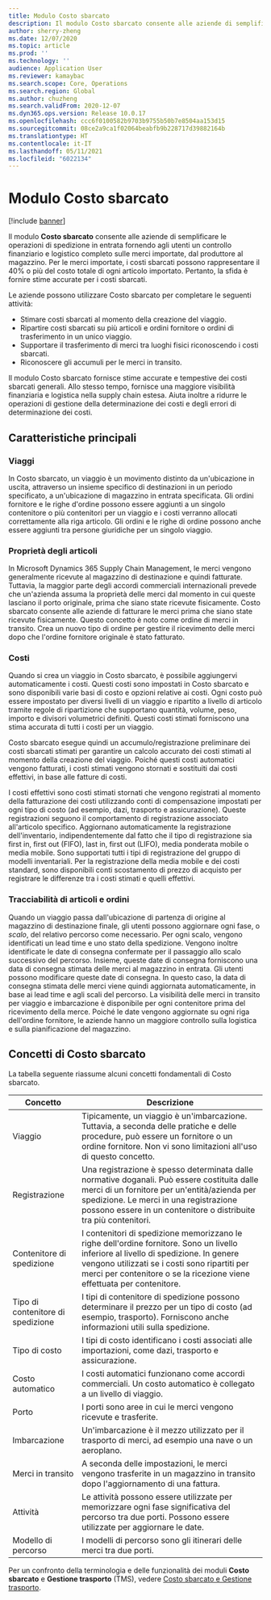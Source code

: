 ```yaml
---
title: Modulo Costo sbarcato
description: Il modulo Costo sbarcato consente alle aziende di semplificare le operazioni di spedizione in entrata fornendo agli utenti un controllo finanziario e logistico completo sulle merci importate, dal produttore al magazzino.
author: sherry-zheng
ms.date: 12/07/2020
ms.topic: article
ms.prod: ''
ms.technology: ''
audience: Application User
ms.reviewer: kamaybac
ms.search.scope: Core, Operations
ms.search.region: Global
ms.author: chuzheng
ms.search.validFrom: 2020-12-07
ms.dyn365.ops.version: Release 10.0.17
ms.openlocfilehash: ccc6f0100582b9703b9755b50b7e8504aa153d15
ms.sourcegitcommit: 08ce2a9ca1f02064beabfb9b228717d39882164b
ms.translationtype: HT
ms.contentlocale: it-IT
ms.lasthandoff: 05/11/2021
ms.locfileid: "6022134"
---
```

# <a name="landed-cost-module"></a>Modulo Costo sbarcato

[!include [banner](../../includes/banner.md)]

Il modulo **Costo sbarcato** consente alle aziende di semplificare le operazioni di spedizione in entrata fornendo agli utenti un controllo finanziario e logistico completo sulle merci importate, dal produttore al magazzino. Per le merci importate, i costi sbarcati possono rappresentare il 40% o più del costo totale di ogni articolo importato. Pertanto, la sfida è fornire stime accurate per i costi sbarcati.

Le aziende possono utilizzare Costo sbarcato per completare le seguenti attività:

- Stimare costi sbarcati al momento della creazione del viaggio.
- Ripartire costi sbarcati su più articoli e ordini fornitore o ordini di trasferimento in un unico viaggio.
- Supportare il trasferimento di merci tra luoghi fisici riconoscendo i costi sbarcati.
- Riconoscere gli accumuli per le merci in transito.

Il modulo Costo sbarcato fornisce stime accurate e tempestive dei costi sbarcati generali. Allo stesso tempo, fornisce una maggiore visibilità finanziaria e logistica nella supply chain estesa. Aiuta inoltre a ridurre le operazioni di gestione della determinazione dei costi e degli errori di determinazione dei costi.

## <a name="highlights"></a>Caratteristiche principali

### <a name="voyages"></a>Viaggi

In Costo sbarcato, un viaggio è un movimento distinto da un'ubicazione in uscita, attraverso un insieme specifico di destinazioni in un periodo specificato, a un'ubicazione di magazzino in entrata specificata. Gli ordini fornitore e le righe d'ordine possono essere aggiunti a un singolo contenitore o più contenitori per un viaggio e i costi verranno allocati correttamente alla riga articolo. Gli ordini e le righe di ordine possono anche essere aggiunti tra persone giuridiche per un singolo viaggio.

### <a name="item-ownership"></a>Proprietà degli articoli

In Microsoft Dynamics 365 Supply Chain Management, le merci vengono generalmente ricevute al magazzino di destinazione e quindi fatturate. Tuttavia, la maggior parte degli accordi commerciali internazionali prevede che un'azienda assuma la proprietà delle merci dal momento in cui queste lasciano il porto originale, prima che siano state ricevute fisicamente. Costo sbarcato consente alle aziende di fatturare le merci prima che siano state ricevute fisicamente. Questo concetto è noto come ordine di merci in transito. Crea un nuovo tipo di ordine per gestire il ricevimento delle merci dopo che l'ordine fornitore originale è stato fatturato.

### <a name="costs"></a>Costi

Quando si crea un viaggio in Costo sbarcato, è possibile aggiungervi automaticamente i costi. Questi costi sono impostati in Costo sbarcato e sono disponibili varie basi di costo e opzioni relative ai costi. Ogni costo può essere impostato per diversi livelli di un viaggio e ripartito a livello di articolo tramite regole di ripartizione che supportano quantità, volume, peso, importo e divisori volumetrici definiti. Questi costi stimati forniscono una stima accurata di tutti i costi per un viaggio.

Costo sbarcato esegue quindi un accumulo/registrazione preliminare dei costi sbarcati stimati per garantire un calcolo accurato dei costi stimati al momento della creazione del viaggio. Poiché questi costi automatici vengono fatturati, i costi stimati vengono stornati e sostituiti dai costi effettivi, in base alle fatture di costi.

I costi effettivi sono costi stimati stornati che vengono registrati al momento della fatturazione dei costi utilizzando conti di compensazione impostati per ogni tipo di costo (ad esempio, dazi, trasporto e assicurazione). Queste registrazioni seguono il comportamento di registrazione associato all'articolo specifico. Aggiornano automaticamente la registrazione dell'inventario, indipendentemente dal fatto che il tipo di registrazione sia first in, first out (FIFO), last in, first out (LIFO), media ponderata mobile o media mobile. Sono supportati tutti i tipi di registrazione del gruppo di modelli inventariali. Per la registrazione della media mobile e dei costi standard, sono disponibili conti scostamento di prezzo di acquisto per registrare le differenze tra i costi stimati e quelli effettivi.

### <a name="item-and-order-tracking"></a>Tracciabilità di articoli e ordini

Quando un viaggio passa dall'ubicazione di partenza di origine al magazzino di destinazione finale, gli utenti possono aggiornare ogni fase, o *scalo*, del relativo percorso come necessario. Per ogni scalo, vengono identificati un lead time e uno stato della spedizione. Vengono inoltre identificate le date di consegna confermate per il passaggio allo scalo successivo del percorso. Insieme, queste date di consegna forniscono una data di consegna stimata delle merci al magazzino in entrata. Gli utenti possono modificare queste date di consegna. In questo caso, la data di consegna stimata delle merci viene quindi aggiornata automaticamente, in base ai lead time e agli scali del percorso. La visibilità delle merci in transito per viaggio e imbarcazione è disponibile per ogni contenitore prima del ricevimento della merce. Poiché le date vengono aggiornate su ogni riga dell'ordine fornitore, le aziende hanno un maggiore controllo sulla logistica e sulla pianificazione del magazzino.

## <a name="landed-cost-concepts"></a>Concetti di Costo sbarcato

La tabella seguente riassume alcuni concetti fondamentali di Costo sbarcato.

| Concetto | Descrizione |
|---|---|
| Viaggio | Tipicamente, un viaggio è un'imbarcazione. Tuttavia, a seconda delle pratiche e delle procedure, può essere un fornitore o un ordine fornitore. Non vi sono limitazioni all'uso di questo concetto. |
| Registrazione | Una registrazione è spesso determinata dalle normative doganali. Può essere costituita dalle merci di un fornitore per un'entità/azienda per spedizione. Le merci in una registrazione possono essere in un contenitore o distribuite tra più contenitori. |
| Contenitore di spedizione | I contenitori di spedizione memorizzano le righe dell'ordine fornitore. Sono un livello inferiore al livello di spedizione. In genere vengono utilizzati se i costi sono ripartiti per merci per contenitore o se la ricezione viene effettuata per contenitore. |
| Tipo di contenitore di spedizione | I tipi di contenitore di spedizione possono determinare il prezzo per un tipo di costo (ad esempio, trasporto). Forniscono anche informazioni utili sulla spedizione. |
| Tipo di costo | I tipi di costo identificano i costi associati alle importazioni, come dazi, trasporto e assicurazione. |
| Costo automatico | I costi automatici funzionano come accordi commerciali. Un costo automatico è collegato a un livello di viaggio. |
| Porto | I porti sono aree in cui le merci vengono ricevute e trasferite. |
| Imbarcazione | Un'imbarcazione è il mezzo utilizzato per il trasporto di merci, ad esempio una nave o un aeroplano. |
| Merci in transito | A seconda delle impostazioni, le merci vengono trasferite in un magazzino in transito dopo l'aggiornamento di una fattura. |
| Attività | Le attività possono essere utilizzate per memorizzare ogni fase significativa del percorso tra due porti. Possono essere utilizzate per aggiornare le date. |
| Modello di percorso | I modelli di percorso sono gli itinerari delle merci tra due porti. |

Per un confronto della terminologia e delle funzionalità dei moduli **Costo sbarcato** e **Gestione trasporto** (TMS), vedere [Costo sbarcato e Gestione trasporto](landed-cost-vs-tms.md).
